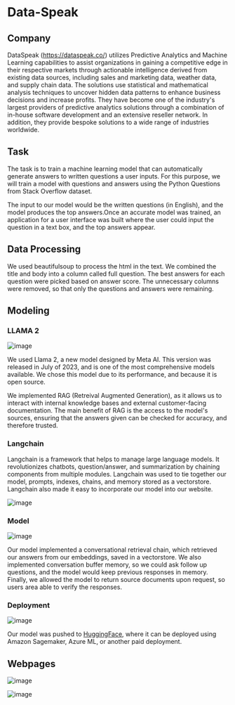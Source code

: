 # Data-Speak

## Company

DataSpeak (https://dataspeak.co/) utilizes Predictive Analytics and Machine Learning capabilities to assist organizations in gaining a competitive edge in their respective markets through actionable intelligence derived from existing data sources, including sales and marketing data, weather data, and supply chain data. The solutions use statistical and mathematical analysis techniques to uncover hidden data patterns to enhance business decisions and increase profits. They have become one of the industry's largest providers of predictive analytics solutions through a combination of in-house software development and an extensive reseller network. In addition, they provide bespoke solutions to a wide range of industries worldwide.

## Task

The task is to train a machine learning model that can automatically generate answers to written questions a user inputs. For this purpose, we will train a model with questions and answers using the Python Questions from Stack Overflow dataset. 

The input to our model would be the written questions (in English), and the model produces the top answers.Once an accurate model was trained, an application for a user interface was built where the user could input the question in a text box, and the top answers appear.


## Data Processing

We used beautifulsoup to process the html in the text. We combined the title and body into a column called full question. The best answers for each question were picked based on answer score. The unnecessary columns were removed, so that only the questions and answers were remaining. 

## Modeling

### LLAMA 2
![image](https://github.com/jodiambra/Data-Speak/assets/115895428/0caa086b-f564-4682-936c-c193844fd60c)

We used Llama 2, a new model designed by Meta AI. This version was released in July of 2023, and is one of the most comprehensive models available. We chose this model due to its performance, and because it is open source. 

We implemented RAG (Retreival Augmented Generation), as it allows us to interact with internal knowledge bases and external customer-facing documentation. The main benefit of RAG is the access to the model's sources, ensuring that the answers given can be checked for accuracy, and therefore trusted. 


### Langchain
Langchain is a framework that helps to manage large language models. It revolutionizes chatbots, question/answer, and summarization by chaining components from multiple modules. Langchain was used to tie together our model, prompts, indexes, chains, and memory stored as a vectorstore. Langchain also made it easy to incorporate our model into our website.  

![image](https://github.com/jodiambra/Data-Speak/assets/115895428/23e26c4e-0f4f-4b46-896b-4b8a200fd078)

### Model

![image](https://github.com/jodiambra/Data-Speak/assets/115895428/cd8213f8-5b42-415b-a575-fd69667139b2)

Our model implemented a conversational retrieval chain, which retrieved our answers from our embeddings, saved in a vectorstore. We also implemented conversation buffer memory, so we could ask follow up questions, and the model would keep previous responses in memory. Finally, we allowed the model to return source documents upon request, so users area able to verify the responses. 

### Deployment

![image](https://github.com/jodiambra/Data-Speak/assets/115895428/20be101a-568a-4e3c-9d07-14b11466a47f)


Our model was pushed to [HuggingFace](https://huggingface.co/jodiambra/llama-2-7b-finetuned-python-qa_tokenizer/tree/main), where it can be deployed using Amazon Sagemaker, Azure ML, or another paid deployment. 


## Webpages

![image](https://github.com/jodiambra/Data-Speak/assets/115895428/ceee890b-27e4-4e23-92c0-8102c579024a)

![image](https://github.com/jodiambra/Data-Speak/assets/115895428/b60161c3-5f67-486b-9aaf-4ce0bd90ff69)
